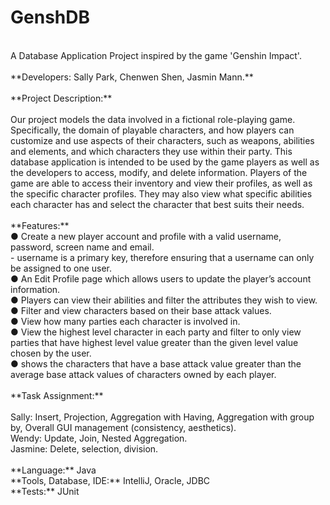 # GenshDB   
  <br/>
A Database Application Project inspired by the game 'Genshin Impact'.  <br/>
  <br/>
**Developers: Sally Park, Chenwen Shen, Jasmin Mann.**  <br/>
  <br/>
**Project Description:**  <br/>
  <br/>
Our project models the data involved in a fictional role-playing game. Specifically, the
domain of playable characters, and how players can customize and use aspects of their
characters, such as weapons, abilities and elements, and which characters they use within their
party. This database application is intended to be used by the game players as well as the
developers to access, modify, and delete information. Players of the game are able to access
their inventory and view their profiles, as well as the specific character profiles. They may also
view what specific abilities each character has and select the character that best suits their
needs.<br/>
<br/>
**Features:**<br/>
● Create a new player account and profile with a valid username, password, screen name and email. <br/>
      - username is a primary key, therefore ensuring that a username can only be assigned to one user. <br/>
● An Edit Profile page which allows users to update the player’s account information. <br/>
● Players can view their abilities and filter the attributes they wish to view. <br/>
● Filter and view characters based on their base attack values. <br/>
● View how many parties each character is involved in. <br/>
● View the highest level character in each party and filter to only view parties that have highest level value greater than the given level
value chosen by the user. <br/>
● shows the characters that have a base attack value greater than the average base attack values of characters owned by each player. <br/>
<br/>
**Task Assignment:**  <br/>
  <br/>
Sally: Insert, Projection, Aggregation with Having, Aggregation with group by, Overall GUI management (consistency, aesthetics). <br/>
Wendy: Update, Join, Nested Aggregation. <br/>
Jasmine: Delete, selection, division. <br/>
<br/>
**Language:** Java <br/>
**Tools, Database, IDE:** IntelliJ, Oracle, JDBC <br/>
**Tests:** JUnit <br/>
